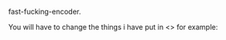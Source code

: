 fast-fucking-encoder.

You will have to change the things i have put in <> for example: <directory>
